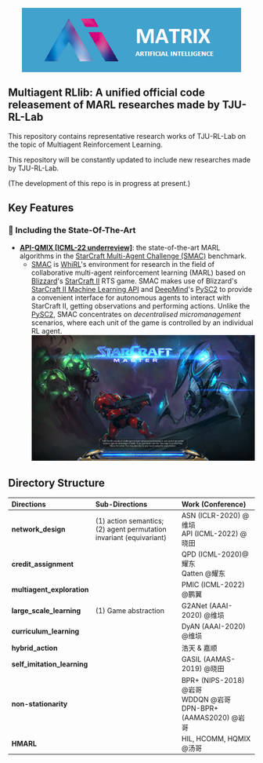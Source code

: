 

<p align="center"><img align="center" src="assets/logo.png" alt="logo" style="zoom:100%;" ></p>



## Multiagent RLlib: A unified official code releasement of MARL researches made by TJU-RL-Lab

This repository contains representative research works of TJU-RL-Lab on the topic of Multiagent Reinforcement Learning.

This repository will be constantly updated to include new researches made by TJU-RL-Lab.  

(The development of this repo is in progress at present.)



## Key Features

### :rocket: Including the State-Of-The-Art

- **[API-QMIX [ICML-22 underreview]](https://arxiv.org/pdf/2203.05285.pdf)**: the state-of-the-art MARL algorithms in the [StarCraft Multi-Agent Challenge (SMAC)](https://github.com/oxwhirl/smac) benchmark. 
  - [SMAC](https://github.com/oxwhirl/smac) is [WhiRL](http://whirl.cs.ox.ac.uk/)'s environment for research in the field of collaborative multi-agent reinforcement learning (MARL) based on [Blizzard](http://blizzard.com/)'s [StarCraft II](https://en.wikipedia.org/wiki/StarCraft_II:_Wings_of_Liberty) RTS game. SMAC makes use of Blizzard's [StarCraft II Machine Learning API](https://github.com/Blizzard/s2client-proto) and [DeepMind](https://deepmind.com/)'s [PySC2](https://github.com/deepmind/pysc2) to provide a convenient interface for autonomous agents to interact with StarCraft II, getting observations and performing actions. Unlike the [PySC2](https://github.com/deepmind/pysc2), SMAC concentrates on *decentralised micromanagement* scenarios, where each unit of the game is controlled by an individual RL agent.<img src="./assets/smac.webp" alt="SMAC" style="zoom:70%;" />



## Directory Structure

| Directions                  | Sub-Directions                                              | Work (Conference)                    |
| :-------------------------- | :---------------------------------------------------------- | :----------------------------------- |
| **network_design**          | (1) action semantics; <br />(2) agent permutation invariant (equivariant) | ASN (ICLR-2020) @维埙 <br />API (ICML-2022) @晓田 |
| **credit_assignment**       |                                                             | QPD (ICML-2020)@耀东<br />Qatten  @耀东        |
| **multiagent_exploration**  |                                                             | PMIC (ICML-2022) @鹏翼                     |
| **large_scale_learning**    | (1) Game abstraction                                        | G2ANet (AAAI-2020)  @维埙                 |
| **curriculum_learning**     |                                                             | DyAN (AAAI-2020) @维埙                    |
| **hybrid_action**           |                                                             | 浩天 & 嘉顺                          |
| **self_imitation_learning** |                                                             | GASIL (AAMAS-2019) @晓田                   |
| **non-stationarity**       |                              | BPR+ (NIPS-2018) @岩哥<br /> WDDQN @岩哥<br /> DPN-BPR+(AAMAS2020) @岩哥|
| **HMARL**                   |                                                        | HIL, HCOMM, HQMIX @汤哥 |
